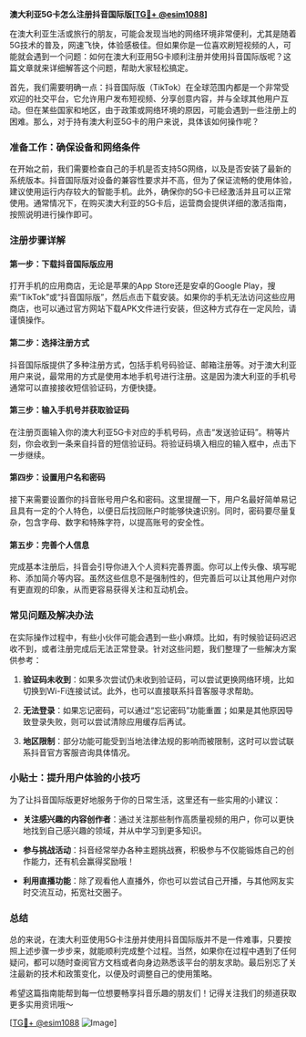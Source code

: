 **澳大利亚5G卡怎么注册抖音国际版[[TG💪+ @esim1088](https://t.me/s/esim1088)]**

在澳大利亚生活或旅行的朋友，可能会发现当地的网络环境非常便利，尤其是随着5G技术的普及，网速飞快，体验感极佳。但如果你是一位喜欢刷短视频的人，可能就会遇到一个问题：如何在澳大利亚用5G卡顺利注册并使用抖音国际版呢？这篇文章就来详细解答这个问题，帮助大家轻松搞定。

首先，我们需要明确一点：抖音国际版（TikTok）在全球范围内都是一个非常受欢迎的社交平台，它允许用户发布短视频、分享创意内容，并与全球其他用户互动。但在某些国家和地区，由于政策或网络环境的原因，可能会遇到一些注册上的困难。那么，对于持有澳大利亚5G卡的用户来说，具体该如何操作呢？

### 准备工作：确保设备和网络条件

在开始之前，我们需要检查自己的手机是否支持5G网络，以及是否安装了最新的系统版本。抖音国际版对设备的兼容性要求并不高，但为了保证流畅的使用体验，建议使用运行内存较大的智能手机。此外，确保你的5G卡已经激活并且可以正常使用。通常情况下，在购买澳大利亚的5G卡后，运营商会提供详细的激活指南，按照说明进行操作即可。

### 注册步骤详解

#### 第一步：下载抖音国际版应用

打开手机的应用商店，无论是苹果的App Store还是安卓的Google Play，搜索“TikTok”或“抖音国际版”，然后点击下载安装。如果你的手机无法访问这些应用商店，也可以通过官方网站下载APK文件进行安装，但这种方式存在一定风险，请谨慎操作。

#### 第二步：选择注册方式

抖音国际版提供了多种注册方式，包括手机号码验证、邮箱注册等。对于澳大利亚用户来说，最常用的方式是使用本地手机号进行注册。这是因为澳大利亚的手机号通常可以直接接收短信验证码，方便快捷。

#### 第三步：输入手机号并获取验证码

在注册页面输入你的澳大利亚5G卡对应的手机号码，点击“发送验证码”。稍等片刻，你会收到一条来自抖音的短信验证码。将验证码填入相应的输入框中，点击下一步继续。

#### 第四步：设置用户名和密码

接下来需要设置你的抖音账号用户名和密码。这里提醒一下，用户名最好简单易记且具有一定的个人特色，以便日后找回账户时能够快速识别。同时，密码要尽量复杂，包含字母、数字和特殊字符，以提高账号的安全性。

#### 第五步：完善个人信息

完成基本注册后，抖音会引导你进入个人资料完善界面。你可以上传头像、填写昵称、添加简介等内容。虽然这些信息不是强制性的，但完善后可以让其他用户对你有更直观的印象，从而更容易获得关注和互动机会。

### 常见问题及解决办法

在实际操作过程中，有些小伙伴可能会遇到一些小麻烦。比如，有时候验证码迟迟收不到，或者注册完成后无法正常登录。针对这些问题，我们整理了一些解决方案供参考：

1. **验证码未收到**：如果多次尝试仍未收到验证码，可以尝试更换网络环境，比如切换到Wi-Fi连接试试。此外，也可以直接联系抖音客服寻求帮助。
   
2. **无法登录**：如果忘记密码，可以通过“忘记密码”功能重置；如果是其他原因导致登录失败，则可以尝试清除应用缓存后再试。

3. **地区限制**：部分功能可能受到当地法律法规的影响而被限制，这时可以尝试联系抖音官方客服咨询具体情况。

### 小贴士：提升用户体验的小技巧

为了让抖音国际版更好地服务于你的日常生活，这里还有一些实用的小建议：

- **关注感兴趣的内容创作者**：通过关注那些制作高质量视频的用户，你可以更快地找到自己感兴趣的领域，并从中学习到更多知识。
  
- **参与挑战活动**：抖音经常举办各种主题挑战赛，积极参与不仅能锻炼自己的创作能力，还有机会赢得奖励哦！

- **利用直播功能**：除了观看他人直播外，你也可以尝试自己开播，与其他网友实时交流互动，拓宽社交圈子。

### 总结

总的来说，在澳大利亚使用5G卡注册并使用抖音国际版并不是一件难事，只要按照上述步骤一步步来，就能顺利完成整个过程。当然，如果你在过程中遇到了任何疑问，都可以随时查阅官方文档或者向身边熟悉该平台的朋友求助。最后别忘了关注最新的技术和政策变化，以便及时调整自己的使用策略。

希望这篇指南能帮到每一位想要畅享抖音乐趣的朋友们！记得关注我们的频道获取更多实用资讯哦～

[[TG💪+ @esim1088](https://t.me/s/esim1088) ![Image](https://i.postimg.cc/4NQfJmqS/Snipaste-2025-05-13-00-14-12.png)]